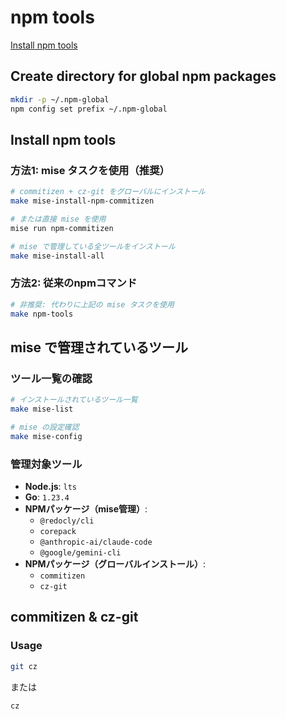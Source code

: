 # npm tools

[Install npm tools](#install-npm-tools)

## Create directory for global npm packages

```sh
mkdir -p ~/.npm-global
npm config set prefix ~/.npm-global
```

## Install npm tools

### 方法1: mise タスクを使用（推奨）

```sh
# commitizen + cz-git をグローバルにインストール
make mise-install-npm-commitizen

# または直接 mise を使用
mise run npm-commitizen

# mise で管理している全ツールをインストール
make mise-install-all
```

### 方法2: 従来のnpmコマンド

```sh
# 非推奨: 代わりに上記の mise タスクを使用
make npm-tools
```

## mise で管理されているツール

### ツール一覧の確認

```sh
# インストールされているツール一覧
make mise-list

# mise の設定確認
make mise-config
```

### 管理対象ツール

- **Node.js**: `lts`
- **Go**: `1.23.4`
- **NPMパッケージ（mise管理）**:
  - `@redocly/cli`
  - `corepack`
  - `@anthropic-ai/claude-code`
  - `@google/gemini-cli`
- **NPMパッケージ（グローバルインストール）**:
  - `commitizen`
  - `cz-git`

## commitizen & cz-git

### Usage

```sh
git cz
```

または

```sh
cz
```

